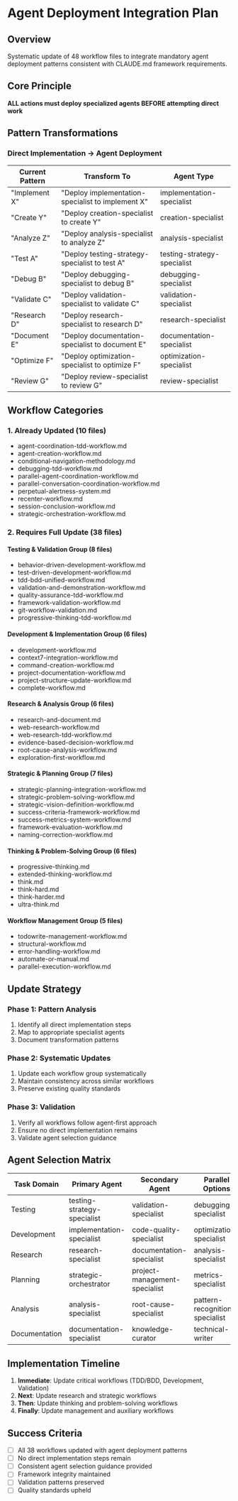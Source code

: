# Agent Deployment Integration Plan

## Overview
Systematic update of 48 workflow files to integrate mandatory agent deployment patterns consistent with CLAUDE.md framework requirements.

## Core Principle
**ALL actions must deploy specialized agents BEFORE attempting direct work**

## Pattern Transformations

### Direct Implementation → Agent Deployment

| Current Pattern | Transform To | Agent Type |
|----------------|--------------|------------|
| "Implement X" | "Deploy implementation-specialist to implement X" | implementation-specialist |
| "Create Y" | "Deploy creation-specialist to create Y" | creation-specialist |
| "Analyze Z" | "Deploy analysis-specialist to analyze Z" | analysis-specialist |
| "Test A" | "Deploy testing-strategy-specialist to test A" | testing-strategy-specialist |
| "Debug B" | "Deploy debugging-specialist to debug B" | debugging-specialist |
| "Validate C" | "Deploy validation-specialist to validate C" | validation-specialist |
| "Research D" | "Deploy research-specialist to research D" | research-specialist |
| "Document E" | "Deploy documentation-specialist to document E" | documentation-specialist |
| "Optimize F" | "Deploy optimization-specialist to optimize F" | optimization-specialist |
| "Review G" | "Deploy review-specialist to review G" | review-specialist |

## Workflow Categories

### 1. Already Updated (10 files)
- agent-coordination-tdd-workflow.md
- agent-creation-workflow.md
- conditional-navigation-methodology.md
- debugging-tdd-workflow.md
- parallel-agent-coordination-workflow.md
- parallel-conversation-coordination-workflow.md
- perpetual-alertness-system.md
- recenter-workflow.md
- session-conclusion-workflow.md
- strategic-orchestration-workflow.md

### 2. Requires Full Update (38 files)

#### Testing & Validation Group (8 files)
- behavior-driven-development-workflow.md
- test-driven-development-workflow.md
- tdd-bdd-unified-workflow.md
- validation-and-demonstration-workflow.md
- quality-assurance-tdd-workflow.md
- framework-validation-workflow.md
- git-workflow-validation.md
- progressive-thinking-tdd-workflow.md

#### Development & Implementation Group (6 files)
- development-workflow.md
- context7-integration-workflow.md
- command-creation-workflow.md
- project-documentation-workflow.md
- project-structure-update-workflow.md
- complete-workflow.md

#### Research & Analysis Group (6 files)
- research-and-document.md
- web-research-workflow.md
- web-research-tdd-workflow.md
- evidence-based-decision-workflow.md
- root-cause-analysis-workflow.md
- exploration-first-workflow.md

#### Strategic & Planning Group (7 files)
- strategic-planning-integration-workflow.md
- strategic-problem-solving-workflow.md
- strategic-vision-definition-workflow.md
- success-criteria-framework-workflow.md
- success-metrics-system-workflow.md
- framework-evaluation-workflow.md
- naming-correction-workflow.md

#### Thinking & Problem-Solving Group (6 files)
- progressive-thinking.md
- extended-thinking-workflow.md
- think.md
- think-hard.md
- think-harder.md
- ultra-think.md

#### Workflow Management Group (5 files)
- todowrite-management-workflow.md
- structural-workflow.md
- error-handling-workflow.md
- automate-or-manual.md
- parallel-execution-workflow.md

## Update Strategy

### Phase 1: Pattern Analysis
1. Identify all direct implementation steps
2. Map to appropriate specialist agents
3. Document transformation patterns

### Phase 2: Systematic Updates
1. Update each workflow group systematically
2. Maintain consistency across similar workflows
3. Preserve existing quality standards

### Phase 3: Validation
1. Verify all workflows follow agent-first approach
2. Ensure no direct implementation remains
3. Validate agent selection guidance

## Agent Selection Matrix

| Task Domain | Primary Agent | Secondary Agent | Parallel Options |
|-------------|---------------|-----------------|------------------|
| Testing | testing-strategy-specialist | validation-specialist | debugging-specialist |
| Development | implementation-specialist | code-quality-specialist | optimization-specialist |
| Research | research-specialist | documentation-specialist | analysis-specialist |
| Planning | strategic-orchestrator | project-management-specialist | metrics-specialist |
| Analysis | analysis-specialist | root-cause-specialist | pattern-recognition-specialist |
| Documentation | documentation-specialist | knowledge-curator | technical-writer |

## Implementation Timeline

1. **Immediate**: Update critical workflows (TDD/BDD, Development, Validation)
2. **Next**: Update research and strategic workflows
3. **Then**: Update thinking and problem-solving workflows
4. **Finally**: Update management and auxiliary workflows

## Success Criteria

- [ ] All 38 workflows updated with agent deployment patterns
- [ ] No direct implementation steps remain
- [ ] Consistent agent selection guidance provided
- [ ] Framework integrity maintained
- [ ] Validation patterns preserved
- [ ] Quality standards upheld